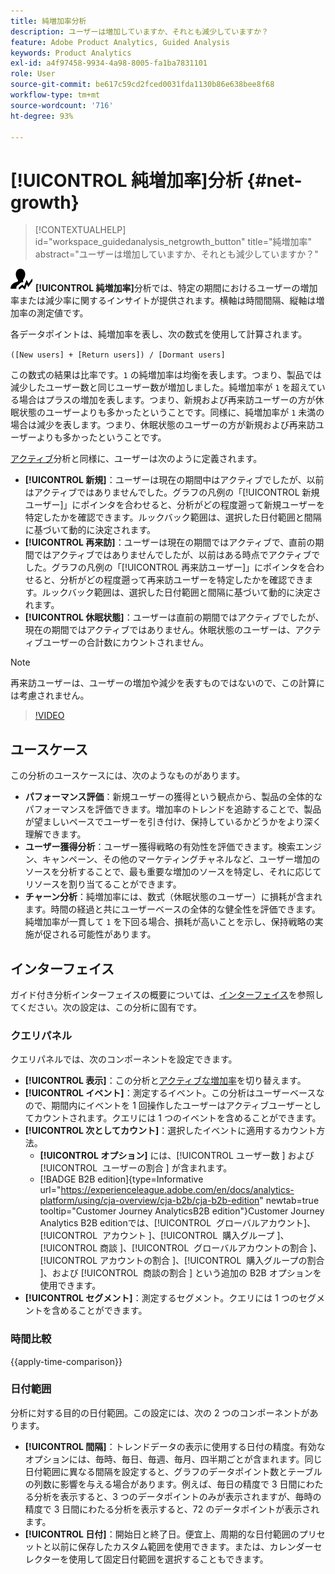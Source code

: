 ```yaml
---
title: 純増加率分析
description: ユーザーは増加していますか、それとも減少していますか？
feature: Adobe Product Analytics, Guided Analysis
keywords: Product Analytics
exl-id: a4f97458-9934-4a98-8005-fa1ba7831101
role: User
source-git-commit: be617c59cd2fced0031fda1130b86e638bee8f68
workflow-type: tm+mt
source-wordcount: '716'
ht-degree: 93%

---
```


# [!UICONTROL 純増加率]分析 {#net-growth}

<!-- markdownlint-disable MD034 -->

>[!CONTEXTUALHELP]
>id="workspace_guidedanalysis_netgrowth_button"
>title="純増加率"
>abstract="ユーザーは増加していますか、それとも減少していますか？"

<!-- markdownlint-enable MD034 -->

![NetGrowth](/help/assets/icons/NetGrowth.svg) **[!UICONTROL 純増加率]**&#x200B;分析では、特定の期間におけるユーザーの増加率または減少率に関するインサイトが提供されます。横軸は時間間隔、縦軸は増加率の測定値です。

各データポイントは、純増加率を表し、次の数式を使用して計算されます。

`([New users] + [Return users]) / [Dormant users]`

この数式の結果は比率です。`1` の純増加率は均衡を表します。つまり、製品では減少したユーザー数と同じユーザー数が増加しました。純増加率が `1` を超えている場合はプラスの増加を表します。つまり、新規および再来訪ユーザーの方が休眠状態のユーザーよりも多かったということです。同様に、純増加率が `1` 未満の場合は減少を表します。つまり、休眠状態のユーザーの方が新規および再来訪ユーザーよりも多かったということです。

[アクティブ](active-growth.md)分析と同様に、ユーザーは次のように定義されます。

* **[!UICONTROL 新規]**：ユーザーは現在の期間中はアクティブでしたが、以前はアクティブではありませんでした。グラフの凡例の「[!UICONTROL 新規ユーザー]」にポインタを合わせると、分析がどの程度遡って新規ユーザーを特定したかを確認できます。ルックバック範囲は、選択した日付範囲と間隔に基づいて動的に決定されます。
* **[!UICONTROL 再来訪]**：ユーザーは現在の期間ではアクティブで、直前の期間ではアクティブではありませんでしたが、以前はある時点でアクティブでした。グラフの凡例の「[!UICONTROL 再来訪ユーザー]」にポインタを合わせると、分析がどの程度遡って再来訪ユーザーを特定したかを確認できます。ルックバック範囲は、選択した日付範囲と間隔に基づいて動的に決定されます。
* **[!UICONTROL 休眠状態]**：ユーザーは直前の期間ではアクティブでしたが、現在の期間ではアクティブではありません。休眠状態のユーザーは、アクティブユーザーの合計数にカウントされません。

>[!NOTE]
>
>再来訪ユーザーは、ユーザーの増加や減少を表すものではないので、この計算には考慮されません。

>[!VIDEO](https://video.tv.adobe.com/v/3421664/?quality=12&learn=on)


## ユースケース

この分析のユースケースには、次のようなものがあります。

* **パフォーマンス評価**：新規ユーザーの獲得という観点から、製品の全体的なパフォーマンスを評価できます。増加率のトレンドを追跡することで、製品が望ましいペースでユーザーを引き付け、保持しているかどうかをより深く理解できます。
* **ユーザー獲得分析**：ユーザー獲得戦略の有効性を評価できます。検索エンジン、キャンペーン、その他のマーケティングチャネルなど、ユーザー増加のソースを分析することで、最も重要な増加のソースを特定し、それに応じてリソースを割り当てることができます。
* **チャーン分析**：純増加率には、数式（休眠状態のユーザー）に損耗が含まれます。時間の経過と共にユーザーベースの全体的な健全性を評価できます。純増加率が一貫して `1` を下回る場合、損耗が高いことを示し、保持戦略の実施が促される可能性があります。

## インターフェイス

ガイド付き分析インターフェイスの概要については、[インターフェイス](../overview.md#interface)を参照してください。次の設定は、この分析に固有です。

### クエリパネル

クエリパネルでは、次のコンポーネントを設定できます。

* **[!UICONTROL 表示]**：この分析と[アクティブな増加率](active-growth.md)を切り替えます。
* **[!UICONTROL イベント]**：測定するイベント。この分析はユーザーベースなので、期間内にイベントを 1 回操作したユーザーはアクティブユーザーとしてカウントされます。クエリには 1 つのイベントを含めることができます。
* **[!UICONTROL 次としてカウント]**：選択したイベントに適用するカウント方法。 <ul><li>**[!UICONTROL オプション]** には、[!UICONTROL &#x200B; ユーザー数 &#x200B;] および [!UICONTROL &#x200B; ユーザーの割合 &#x200B;] が含まれます。</li><li>[!BADGE B2B edition]{type=Informative url="https://experienceleague.adobe.com/en/docs/analytics-platform/using/cja-overview/cja-b2b/cja-b2b-edition" newtab=true tooltip="Customer Journey AnalyticsB2B edition"}Customer Journey Analytics B2B editionでは、[!UICONTROL &#x200B; グローバルアカウント &#x200B;]、[!UICONTROL &#x200B; アカウント &#x200B;]、[!UICONTROL &#x200B; 購入グループ &#x200B;]、[!UICONTROL &#x200B; 商談 &#x200B;]、[!UICONTROL &#x200B; グローバルアカウントの割合 &#x200B;]、[!UICONTROL &#x200B; アカウントの割合 &#x200B;]、[!UICONTROL &#x200B; 購入グループの割合 &#x200B;]、および [!UICONTROL &#x200B; 商談の割合 &#x200B;] という追加の **&#x200B;**&#x200B;B2B オプションを使用できます。</li></ul>
* **[!UICONTROL セグメント]**：測定するセグメント。クエリには 1 つのセグメントを含めることができます。

### 時間比較

{{apply-time-comparison}}

### 日付範囲

分析に対する目的の日付範囲。この設定には、次の 2 つのコンポーネントがあります。

* **[!UICONTROL 間隔]**：トレンドデータの表示に使用する日付の精度。有効なオプションには、毎時、毎日、毎週、毎月、四半期ごとが含まれます。同じ日付範囲に異なる間隔を設定すると、グラフのデータポイント数とテーブルの列数に影響を与える場合があります。例えば、毎日の精度で 3 日間にわたる分析を表示すると、3 つのデータポイントのみが表示されますが、毎時の精度で 3 日間にわたる分析を表示すると、72 のデータポイントが表示されます。
* **[!UICONTROL 日付]**：開始日と終了日。便宜上、周期的な日付範囲のプリセットと以前に保存したカスタム範囲を使用できます。または、カレンダーセレクターを使用して固定日付範囲を選択することもできます。

<!-- 
## Example

See below for an example of the analysis.

![Net growth compare](../assets/net-growth-compare.png)

-->
